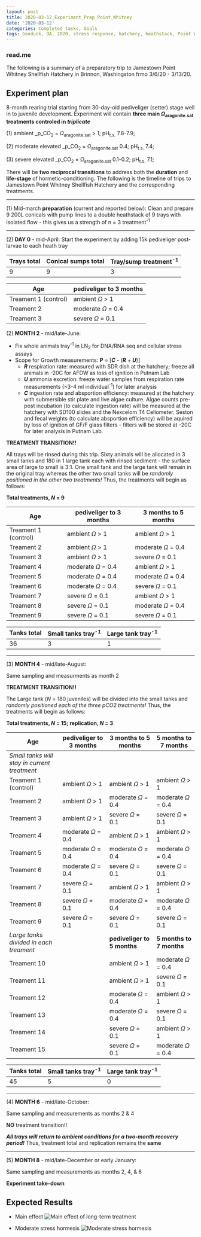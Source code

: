 ```yaml
---
layout: post
title: 2020-03-12_Experiment_Prep_Point_Whitney
date: '2020-03-12'
categories: Completed tasks, Goals
tags: Geoduck, OA, 2020, stress response, hatchery, heathstack, Point Whitney
---
```


### read.me
The following is a summary of a preparatory trip to Jamestown Point Whitney Shellfish Hatchery in Brinnon, Washingston frmo 3/6/20 - 3/13/20.

## Experiment plan
8-month rearing trial starting from 30-day-old pediveliger (setter) stage well in to juvenile development. Experiment will contain **three main _Ω_<sub>aragonite.sat</sub> treatments controled in *triplicate***

(1) ambient _p_CO<sub>2</sub> = _Ω_<sub>aragonite.sat</sub> > 1; pH<sub>t.s.</sub> 7.8-7.9;

(2) moderate elevated _p_CO<sub>2</sub> = _Ω_<sub>aragonite.sat</sub> 0.4; pH<sub>t.s.</sub> 7.4;

(3) severe elevated _p_CO<sub>2</sub> = _Ω_<sub>aragonite.sat</sub> 0.1-0.2; pH<sub>t.s.</sub> 7.1;

There will be **two reciprocal transitions** to address both the **duration** and **life-stage** of hormetic-conditioning. The following is the timeline of trips to Jamestown Point Whitney Shellfish Hatchery and the corresponding treatments.

---
(1) Mid-march **preparation** (current and reported below): Clean and prepare 9 200L conicals with pump lines to a double heathstack of 9 trays with isolated flow - this gives us a strength of n = 3 treatment<sup>-1</sup>

---
(2) **DAY 0** - mid-April:  Start the experiment by adding 15k pediveliger post-larvae to each heath tray

| Trays total | Conical sumps total | Tray/sump treatment<sup>-1</sup> |
|----|-----|-----|
|  9 | 9 | 3 |

| Age | pediveliger to 3 months |
|----|-----|
|  Treament 1 (control) |  ambient _Ω_ > 1 |
|  Treament 2  |    moderate _Ω_ = 0.4|
|  Treament 3  |   severe _Ω_ = 0.1|

(2) **MONTH 2** - mid/late-June:

- Fix whole animals tray<sup>-1</sup>  in LN<sub>2</sub> for DNA/RNA seq and cellular stress assays
- Scope for Growth measurements: **P** = [***C*** - (***R*** + ***U***)]
    - ***R*** respiration rate: measured with SDR dish at the hatchery; freeze all animals in -20C for AFDW as loss of ignition in Putnam Lab
    - ***U*** ammonia excretion: freeze water samples from respiration rate measurements (~3-4 ml individual<sup>-1</sup>) for later analysis
    - ***C*** ingestion rate and absportion efficiency: measured at the hatchery with submersible stir plate and live algae culture. Algae counts pre-post incubation (to calculate ingestion rate) will be measured at the hatchery with SD100 slides and the Nexcelom T4 Cellometer. Seston and fecal weights (to calculate absportion efficiency) will be aquired by loss of ignition of GF/F glass filters - filters will be stored at -20C for later analysis in Putnam Lab.

**TREATMENT TRANSITION!!**

All trays will be rinsed during this trip. Sixty animals will be allocated in 3 small tanks and 180 in 1 large tank each with rinsed sediment - the surface area of large to small is 3:1. One small tank and the large tank will remain in the original tray whereas the other two small tanks will be *randomly positioned in the other two treatments!*  Thus, the treatments will begin as follows:

**Total treatments, *N* = 9**

| Age | pediveliger to 3 months | 3 months to 5 months |
|----|-----|-----|
|  Treament 1 (control) |  ambient _Ω_ > 1 |  ambient _Ω_ > 1 |
|  Treament 2  |  ambient _Ω_ > 1 |  moderate _Ω_ = 0.4|
|  Treament 3  |  ambient _Ω_ > 1  |  severe _Ω_ = 0.1|
|  Treament 4  |  moderate _Ω_ = 0.4|  ambient _Ω_ > 1  |
|  Treament 5  |  moderate _Ω_ = 0.4|  moderate _Ω_ = 0.4|
|  Treament 6  |  moderate _Ω_ = 0.4|  severe _Ω_ = 0.1|
|  Treament 7  |  severe _Ω_ = 0.1|  ambient _Ω_ > 1  |
|  Treament 8  |  severe _Ω_ = 0.1|  moderate _Ω_ = 0.4|
|  Treament 9  |  severe _Ω_ = 0.1|  severe _Ω_ = 0.1|

| Tanks total | Small tanks tray<sup>-1</sup> | Large tank tray<sup>-1</sup> |
|----|-----|-----|
|  36 | 3 | 1 |

---
(3) **MONTH 4** - mid/late-August:

Same sampling and measurments as month 2


**TREATMENT TRANSITION!!**

The Large tank (*N* = 180 juveniles) will be divided into the small tanks and *randomly positioned each of the three pCO2 treatments!*  Thus, the treatments will begin as follows:

**Total treatments, *N* = 15; replication, *N* = 3**

| Age | pediveliger to 3 months | 3 months to 5 months | 5 months to 7 months|
|----|-----|-----|----|
| *Small tanks will stay in current treatment*   |   |   |   |
|  Treament 1 (control) |  ambient _Ω_ > 1 |  ambient _Ω_ > 1 | ambient _Ω_ > 1
|  Treament 2  |  ambient _Ω_ > 1 |  moderate _Ω_ = 0.4|  moderate _Ω_ = 0.4|
|  Treament 3  |  ambient _Ω_ > 1  |  severe _Ω_ = 0.1| severe _Ω_ = 0.1|
|  Treament 4  |  moderate _Ω_ = 0.4|  ambient _Ω_ > 1  | ambient _Ω_ > 1  |
|  Treament 5  |  moderate _Ω_ = 0.4|  moderate _Ω_ = 0.4| moderate _Ω_ = 0.4|
|  Treament 6  |  moderate _Ω_ = 0.4|  severe _Ω_ = 0.1| severe _Ω_ = 0.1|
|  Treament 7  |  severe _Ω_ = 0.1|  ambient _Ω_ > 1  | ambient _Ω_ > 1  |
|  Treament 8  |  severe _Ω_ = 0.1|  moderate _Ω_ = 0.4| moderate _Ω_ = 0.4|
|  Treament 9  |  severe _Ω_ = 0.1|  severe _Ω_ = 0.1|  severe _Ω_ = 0.1|
|  *Large tanks divided in each treament*  | |  **pediveliger to 5 months** | **5 months to 7 months**|
|  Treament 10 | | ambient _Ω_ > 1  |    moderate _Ω_ = 0.4|
|  Treament 11  | | ambient _Ω_ > 1  |     severe _Ω_ = 0.1|
|  Treament 12  | | moderate _Ω_ = 0.4 | ambient _Ω_ > 1 |
|  Treament 13  | |moderate _Ω_ = 0.4 |  severe _Ω_ = 0.1|
|  Treament 14  | | severe _Ω_ = 0.1|   ambient _Ω_ > 1 |
|  Treament 15  | | severe _Ω_ = 0.1|   moderate _Ω_ = 0.4|


| Tanks total | Small tanks tray<sup>-1</sup> | Large tank tray<sup>-1</sup> |
|----|-----|-----|
|  45 | 5 | 0 |


---
(4) **MONTH 6** - mid/late-October:

Same sampling and measurements as months 2 & 4

**NO** treatment transition!!

***All trays will return to ambient conditions for a two-month recovery period!***
Thus, treatment total and replication remains the **same**

---
(5) **MONTH 8** - mid/late-December or early January:

Same sampling and measurements as months 2, 4, & 6

**Experiment take-down**

## Expected Results

- Main effect
![Main effect of long-term treatment](https://samgurr.github.io/SamJGurr_Lab_Notebook/images/2020_exp_1.JPG "main effect")

- Moderate stress hormesis
![Moderate stress hormesis](https://samgurr.github.io/SamJGurr_Lab_Notebook/images/2020_exp_2.JPG "main effect")
